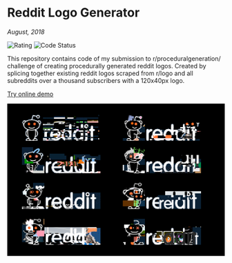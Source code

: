 # Reddit Logo Generator
_August, 2018_

![Rating](https://img.shields.io/badge/rating-%E2%98%85%E2%98%85%E2%98%85%E2%98%85%E2%98%86-green.svg)
![Code Status](https://img.shields.io/badge/code-fine-green.svg)

This repository contains code of my submission to r/proceduralgeneration/ challenge of creating procedurally generated reddit logos. Created by splicing together existing reddit logos scraped from r/logo and all subreddits over a thousand subscribers with a 120x40px logo.

[Try online demo](https://azlen.me/snoo-generator)

![Example](example.png)

